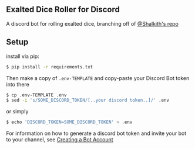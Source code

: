 Exalted Dice Roller for Discord
---

A discord bot for rolling exalted dice, branching off of [@Shalkith's repo](https://github.com/Shalkith/discord_exalted_die_roller "Shalkith/discord_exalted_die_roller")

Setup
---

install via pip:
```bash
$ pip install -r requirements.txt
```

Then make a copy of `.env-TEMPLATE` and copy-paste your Discord Bot token into there
```bash
$ cp .env-TEMPLATE .env
$ sed -i 's/SOME_DISCORD_TOKEN/[..your discord token..]/' .env
```

or simply
```bash
$ echo 'DISCORD_TOKEN=SOME_DISCORD_TOKEN' > .env
```

For information on how to generate a discord bot token and invite your bot to your channel, see [Creating a Bot Account](https://discordpy.readthedocs.io/en/latest/discord.html "discordpy.readthedocs.io")